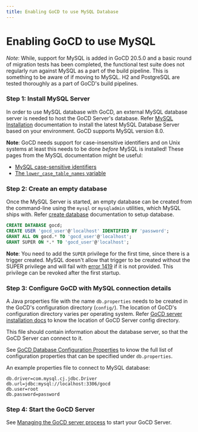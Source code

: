 ```yaml
---
title: Enabling GoCD to use MySQL Database
---
```


# Enabling GoCD to use MySQL

_Note_: While, support for MySQL is added in GoCD 20.5.0 and a basic round of migration tests has been completed, the functional test suite does not regularly run against MySQL as a part of the build pipeline. This is something to be aware of if moving to MySQL. H2 and PostgreSQL are tested thoroughly as a part of GoCD's build pipelines.

### Step 1: Install MySQL Server

In order to use MySQL database with GoCD, an external MySQL database server is needed to host the GoCD Server's database.
Refer [MySQL Installation](https://dev.mysql.com/doc/mysql-installation-excerpt/8.0/en/) documentation to install the latest MySQL Database Server based on your environment. GoCD supports MySQL version 8.0.

**Note**: GoCD needs support for case-insensitive identifiers and on Unix systems at least this needs to be done _before_ MySQL is installed! These pages from the MySQL documentation might be useful:

- [MySQL case-sensitive identifiers](https://dev.mysql.com/doc/refman/8.0/en/identifier-case-sensitivity.html)
- [The `lower_case_table_names` variable](https://dev.mysql.com/doc/refman/8.0/en/server-system-variables.html#sysvar_lower_case_table_names)

### Step 2: Create an empty database

Once the MySQL Server is started, an empty database can be created from the command-line using the `mysql` or `mysqladmin` utilities, which MySQL ships with.
Refer [create database](https://dev.mysql.com/doc/refman/8.0/en/create-database.html) documentation to setup database.

```sql
CREATE DATABASE gocd;
CREATE USER 'gocd_user'@'localhost' IDENTIFIED BY 'password';
GRANT ALL ON gocd.* TO 'gocd_user'@'localhost';
GRANT SUPER ON *.* TO 'gocd_user'@'localhost';
```

**Note**: You need to add the `SUPER` privilege for the first time, since there is a trigger created. MySQL doesn't allow that trigger to be created without the SUPER privilege and will fail with [error 1419](https://dev.mysql.com/doc/refman/8.0/en/server-error-reference.html#error_er_binlog_create_routine_need_super) if it is not provided. This privilege can be revoked after the first startup.


### Step 3: Configure GoCD with MySQL connection details

A Java properties file with the name `db.properties` needs to be created in the GoCD's configuration directory (`config/`). 
The location of GoCD's configuration directory varies per operating system. Refer [GoCD server installation docs](../installing_go_server.html) to know the location of GoCD Server config directory.

This file should contain information about the database server, so that the GoCD Server can connect to it.

See [GoCD Database Configuration Properties](connection-properties.html) to know the full list of configuration properties that can be specified under `db.properties`.

An example properties file to connect to MySQL database:

```properties
db.driver=com.mysql.cj.jdbc.Driver
db.url=jdbc:mysql://localhost:3306/gocd
db.user=root
db.password=password
```


### Step 4: Start the GoCD Server

See [Managing the GoCD server process](https://docs.gocd.org/current/installation/installing_go_server.html) to start your GoCD Server.  


